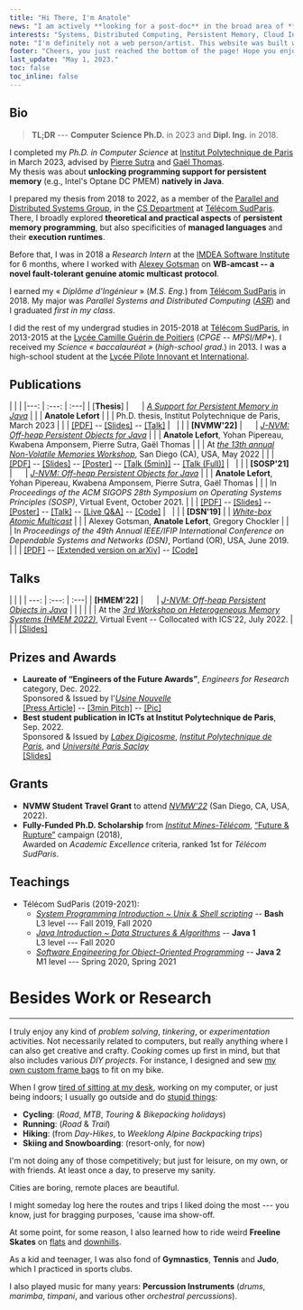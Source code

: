 ```yaml
---
title: "Hi There, I'm Anatole"
news: "I am actively **looking for a post-doc** in the broad area of **(distributed) systems**. Should you have matching interests, please, **drop me an e-mail**."
interests: "Systems, Distributed Computing, Persistent Memory, Cloud Infrastructures."
note: "I'm definitely not a web person/artist. This website was built with minimal efforts, using [Hugo](https://gohugo.io/)  and the [motherfuckingwebsite](https://github.com/gingerbreadz/hugo-theme-motherfuckingwebsite) theme."
footer: "Cheers, you just reached the bottom of the page! Hope you enjoyed your read!"
last_update: "May 1, 2023."
toc: false
toc_inline: false
---
```


## Bio

> **TL;DR** --- **Computer Science Ph.D.** in 2023 and **Dipl. Ing.** in 2018.

I completed my *Ph.D. in Computer Science* at [Institut Polytechnique de Paris](https://www.ip-paris.fr/en) in March 2023,
advised by [Pierre Sutra](https://sites.google.com/site/0track/) and [Gaël Thomas](https://www-public.imtbs-tsp.eu/~thomas_g/).  
My thesis was about **unlocking programming support for persistent memory** (e.g., Intel's Optane DC PMEM) **natively in Java**.

I prepared my thesis from 2018 to 2022, as a member of the [Parallel and Distributed Systems Group](https://www.inf.telecom-sudparis.eu/pds/),
in the [CS Department](https://www.inf.telecom-sudparis.eu/) at [Télécom SudParis](https://www.telecom-sudparis.eu/en).  
There, I broadly explored **theoretical and practical aspects** of **persistent memory programming**, but also specificities of **managed languages** and their **execution runtimes**.

<!--
I ended up designing and implementing novel persistent objects for Java, that efficiently access PMEM as off-heap memory, through Java's direct-access interface -- `sun.misc.Unsafe`.
Atop that, I built off-the-shelf container and collection types (akin to those in `java.util`)
-->

Before that, I was in 2018 a *Research Intern* at the [IMDEA Software Institute](https://software.imdea.org/) for 6 months,
where I worked with [Alexey Gotsman](https://software.imdea.org/~gotsman/) on **WB-amcast -- a novel fault-tolerant genuine atomic multicast protocol**.

I earned my « *Diplôme d'Ingénieur* » (*M.S. Eng.*) from [Télécom SudParis](https://www.telecom-sudparis.eu/en) in 2018.
My major was *Parallel Systems and Distributed Computing* ([*ASR*](http://asr.telecom-sudparis.eu/)) and I graduated *first in my class*.

I did the rest of my undergrad studies in 2015-2018 at [Télécom SudParis](https://www.telecom-sudparis.eu/en),
in 2013-2015 at the [Lycée Camille Guérin de Poitiers](https://lyc-camilleguerin.fr/) (*CPGE* -- *MPSI/MP\**).
I received my *Science « baccalauréat »* (*high-school grad.*) in 2013. I was a high-school student at the [Lycée Pilote Innovant et International](https://lp2i-poitiers.fr/).

## Publications

| | |
|---: | :---: | :---|
| [**Thesis**] | &nbsp;&nbsp;&nbsp;&nbsp; | [*A Support for Persistent Memory in Java*](https://www.theses.fr/s209722)
| | | **Anatole Lefort**
| | | Ph.D. thesis, Institut Polytechnique de Paris, March 2023
| | | [[PDF]](/papers/thesis-anatole.pdf) -- [[Slides]](/papers/thesis-anatole-slides.pdf) -- [[Talk]](https://bbb-node.imtbs-tsp.eu/playback/presentation/2.3/74fc0fc86f9a8c34a6db85966d573b27be7cc424-1679644962657)
| &nbsp; | |
| **[NVMW'22]** | &nbsp;&nbsp;&nbsp;&nbsp; | [*J-NVM: Off-heap Persistent Objects for Java*](http://nvmw.ucsd.edu/program-2022/#paper-22)
| | | **Anatole Lefort**, Yohan Pipereau, Kwabena Amponsem, Pierre Sutra, Gaël Thomas
| | | At [*the 13th annual Non-Volatile Memories Workshop*](http://nvmw.ucsd.edu/home-2022), San Diego (CA), USA, May 2022
| | | [[PDF]](/papers/nvmw22-jnvm.pdf) -- [[Slides]](/papers/nvmw22-jnvm-slides.pdf) -- [[Poster]](/papers/nvmw22-jnvm-poster.pdf) -- [[Talk (5min)]](https://youtu.be/ha6W0iWf0dg) -- [[Talk (Full)]](https://youtu.be/SChlHo7ShiI)
| &nbsp; | |
| **[SOSP'21]** | &nbsp;&nbsp;&nbsp;&nbsp; | [*J-NVM: Off-heap Persistent Objects for Java*](https://dl.acm.org/doi/abs/10.1145/3477132.3483579)
| | | **Anatole Lefort**, Yohan Pipereau, Kwabena Amponsem, Pierre Sutra, Gaël Thomas
| | | In *Proceedings of the ACM SIGOPS 28th Symposium on Operating Systems Principles (SOSP)*, Virtual Event, October 2021.
| | | [[PDF]](/papers/sosp21-jnvm.pdf) -- [[Slides]](/papers/sosp21-jnvm-slides.pdf) -- [[Poster]](/papers/sosp21-jnvm-poster.pdf) -- [[Talk]](https://youtu.be/6RcV9PSsub8) -- [[Live Q&A]](https://youtu.be/6OZ_WC-xD4k) -- [[Code]](https://github.com/jnvm-project/jnvm)
| &nbsp; | |
| **[DSN'19]** | | [*White-box Atomic Multicast*](https://ieeexplore.ieee.org/document/8809528)
| | | Alexey Gotsman, **Anatole Lefort**, Gregory Chockler
| | | In *Proceedings of the 49th Annual IEEE/IFIP International Conference on Dependable Systems and Networks (DSN)*, Portland (OR), USA, June 2019.
| | | [[PDF]](/papers/dsn19_wb-amcast.pdf) -- [[Extended version on arXiv]](https://arxiv.org/abs/1904.07171) -- [[Code]](https://github.com/imdea-software/atomic-multicast)

<!--
## International Conferences

| | |
|:--- | :---: | :---|
| **[SOSP'21]** | &nbsp;&nbsp;&nbsp;&nbsp; | [*J-NVM: Off-heap Persistent Objects for Java*](https://dl.acm.org/doi/abs/10.1145/3477132.3483579)
| | | **Anatole Lefort**, Yohan Pipereau, Pierre Sutra, Gaël Thomas
| | | In *Proceedings of the ACM SIGOPS 28th Symposium on Operating Systems Principles (SOSP)*, Virtual Event, October 2021.
| | | [[PDF]]() -- [[Slides]]() -- [[Video]]() -- [[Code]]()
| &nbsp; | |
| **[DSN'19]** | | [*White-box Atomic Multicast*](https://ieeexplore.ieee.org/document/8809528)
| | | Alexey Gotsman, **Anatole Lefort**, Gregory Chockler
| | | In *Proceedings of the 49th Annual IEEE/IFIP International Conference on Dependable Systems and Networks (DSN)*, Portland, OR, June 2019.
| | | [[PDF]]() -- [[Slides]]() -- [[Code]]()

## Workshops

| | |
|:--- | :---: | :---|
| **[NVMW'22]** | &nbsp;&nbsp;&nbsp;&nbsp; | [*J-NVM: Off-heap Persistent Objects for Java*](http://nvmw.ucsd.edu/program-2022/#paper-22)
| | | **Anatole Lefort**, Yohan Pipereau, Pierre Sutra, Gaël Thomas
| | | In *the 13th annual Non-Volatile Memories Workshop*, San Diego, CA, May 2022
| | | [[PDF]]() -- [[Slides]]() -- [[Poster]]() [[Talk (Short)]]() -- [[Talk (Full)]]()

## Misc.

| | |
|:--- | :---: | :---|
| **Thesis** | &nbsp;&nbsp;&nbsp;&nbsp; | [*A Support for Persistent Memory in Java*](https://www.theses.fr/s209722)
| | | **Anatole Lefort**
| | | Ph.D. thesis, Institut Polytechnique de Paris, March 2023
| | | [[PDF]]() -- [[Slides]]() -- [[Talk (Short)]]() -- [[Talk (Long)]]()
-->

## Talks
| | |
| ---: | :---: | :---|
| **[HMEM'22]** | &nbsp;&nbsp;&nbsp;&nbsp; | [*J-NVM: Off-heap Persistent Objects in Java*](https://www.bsc.es/news/events/3rd-workshop-heterogeneous-memory-systems-hmem-2022/agenda)
| | |
| | | At the [*3rd Workshop on Heterogeneous Memory Systems (HMEM 2022)*](https://www.bsc.es/news/events/3rd-workshop-heterogeneous-memory-systems-hmem-2022), Virtual Event -- Collocated with ICS'22, July 2022.
| | | [[Slides]](/papers/hmem22-jnvm-slides.pdf)

## Prizes and Awards

- **Laureate of “Engineers of the Future Awards”**, *Engineers for Research* category, Dec. 2022.  
Sponsored & Issued by l'[*Usine Nouvelle*](https://www.usinenouvelle.com/)  
[[Press Article]](https://www.usinenouvelle.com/article/ingenieur-recherche-2022-anatole-lefort-exploite-les-atouts-de-la-memoire-persistante.N2067502) -- [[3min Pitch]](https://content.jwplatform.com/previews/VtPS3YnL) -- [[Pic]](/pictures/tif22-jnvm-photo.jpg)
- **Best student publication in ICTs at Institut Polytechnique de Paris**, Sep. 2022.  
Sponsored & Issued by [*Labex Digicosme*](https://digicosme.cnrs.fr/en/),
[*Institut Polytechnique de Paris*](https://www.ip-paris.fr/en),
and [*Université Paris Saclay*](https://www.universite-paris-saclay.fr/en)  
[[Slides]](/papers/sticsaclay23-jnvm-slides.pdf)

## Grants

- **NVMW Student Travel Grant** to attend [*NVMW'22*](http://nvmw.ucsd.edu/home-2022/) (San Diego, CA, USA, 2022).
- **Fully-Funded Ph.D. Scholarship** from [*Institut Mines-Télécom*](https://www.imt.fr/en/), [“Future & Rupture”](https://www.fondation-mines-telecom.org/en-actions/innover/futur-ruptures/) campaign (2018),  
Awarded on *Academic Excellence* criteria, ranked 1st for *Télécom SudParis*.

## Teachings
- Télécom SudParis (2019-2021):
  - [*System Programming Introduction ~ Unix & Shell scripting*](http://www-inf.telecom-sudparis.eu/COURS/CSC3102/Supports/) -- **Bash**  
L3 level --- Fall 2019, Fall 2020  
  - [*Java Introduction ~ Data Structures & Algorithms*](https://www-inf.telecom-sudparis.eu/COURS/CSC3101/Supports/fise/) -- **Java 1**  
L3 level --- Fall 2020
  - [*Software Engineering for Object-Oriented Programming*](https://www-inf.telecom-sudparis.eu/COURS/CSC4102/) -- **Java 2**  
M1 level --- Spring 2020, Spring 2021

# Besides Work or Research
----------------------------

I truly enjoy any kind of *problem solving*, *tinkering*, or *experimentation* activities.
Not necessarily related to computers, but really anything where I can also get creative and crafty.
*Cooking* comes up first in mind, but that also includes various *DIY projects*.
For instance, I designed and sew [my own custom frame bags](/pictures/bike-frame-bag-2020.jpg) to fit on my bike.

When I grow [tired of sitting at my desk](/pictures/batman.jpg), working on my computer, or just being indoors; I usually go outside and do [stupid things](https://www.strava.com/activities/7206716430):
- **Cycling**: (*Road*, *MTB*, *Touring & Bikepacking holidays*)
- **Running**: (*Road* & *Trail*)
- **Hiking**: (from *Day-Hikes*, to *Weeklong Alpine Backpacking trips*)
- **Skiing and Snowboarding**: (resort-only, for now)

I'm not doing any of those competitively; but just for leisure, on my own, or with friends.
At least once a day, to preserve my sanity.

Cities are boring, remote places are beautiful.

I might someday log here the routes and trips I liked doing the most --- you know, just for bragging purposes, 'cause ima show-off.

At some point, for some reason, I also learned how to ride weird **Freeline Skates** on [flats](https://youtu.be/jhnFwMh8EOQ) and [downhills](https://youtu.be/R5XPHowLpd0).

As a kid and teenager, I was also fond of **Gymnastics**, **Tennis** and **Judo**, which I practiced in sports clubs.  

I also played music for many years: **Percussion Instruments** (*drums*, *marimba*, *timpani*, and various other *orchestral percussions*).
